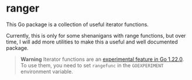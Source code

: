 # ranger

This Go package is a collection of useful iterator functions.

Currently, this is only for some shenanigans with range functions, but over time, I will add more utilities to make this a useful and well documented package.

> **Warning**
> Iterator functions are an [experimental feature in Go 1.22.0](https://go.dev/wiki/RangefuncExperiment). To use them, you need to set `rangefunc` in the `GOEXPERIMENT` environment variable.